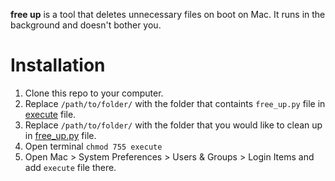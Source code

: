 **free up** is a tool that deletes unnecessary files on boot on Mac. It runs in the background and doesn't bother you.
 
 # Installation
 
 1. Clone this repo to your computer.
 2. Replace `/path/to/folder/` with the folder that containts `free_up.py` file in [execute](https://github.com/fuatbeser/free_up/blob/main/execute) file.
 3. Replace `/path/to/folder/` with the folder that you would like to clean up in [free_up.py](https://github.com/fuatbeser/free_up/blob/main/free_up.py) file.
 4. Open terminal `chmod 755 execute`
 5. Open Mac > System Preferences > Users & Groups > Login Items and add `execute` file there.
